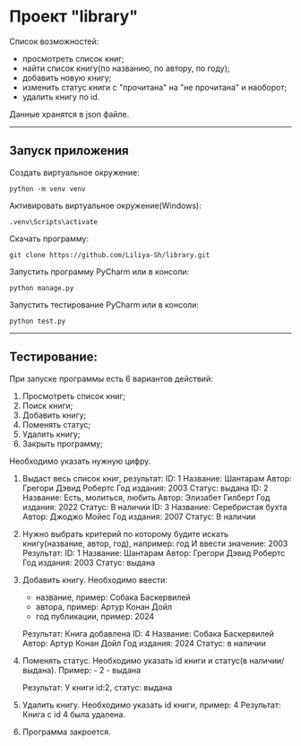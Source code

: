 # Проект "library"

Список возможностей:
- просмотреть список книг;
- найти список книгу(по названию, по автору, по году);
- добавить новую книгу;
- изменить статус книги с "прочитана" на "не прочитана" и наоборот;
- удалить книгу по id.

Данные хранятся в json файле.

----------------------------------------------------------------------

## Запуск приложения

Создать виртуальное окружение:

    python -m venv venv

Активировать виртуальное окружение(Windows):

    .venv\Scripts\activate

Скачать программу:

    git clone https://github.com/Liliya-Sh/library.git


Запустить программу PyCharm или в консоли:

    python manage.py

Запустить тестирование PyCharm или в консоли:

    python test.py

______________________________________________________________________

## Тестирование:

При запуске программы есть 6 вариантов действий:
  1. Просмотреть список книг;
  2. Поиск книги;
  3. Добавить книгу;
  4. Поменять статус;
  5. Удалить книгу;
  6. Закрыть программу;

  Необходимо указать нужную цифру.

1. Выдаст весь список книг, результат:
    ID: 1
    Название: Шантарам
    Автор: Грегори Дэвид Робертс
    Год издания: 2003
    Статус: выдана
    ID: 2
    Название: Есть, молиться, любить
    Автор: Элизабет Гилберт
    Год издания: 2022
    Статус: В наличии
    ID: 3
    Название: Серебристая бухта
    Автор: Джоджо Мойес
    Год издания: 2007
    Статус: В наличии

2. Нужно выбрать критерий по которому будите искать книгу(название, автор, год), например: год
   И ввести значение: 2003 
   Результат: 
       ID: 1
       Название: Шантарам
       Автор: Грегори Дэвид Робертс
       Год издания: 2003
       Статус: выдана

3. Добавить книгу. Необходимо ввести:
   - название, пример: Собака Баскервилей
   - автора, пример: Артур Конан Дойл
   - год публикации, пример: 2024
   
    Результат: 
        Книга добавлена
        ID: 4
        Название: Собака Баскервилей
        Автор: Артур Конан Дойл
        Год издания: 2024
        Статус: в наличии

4. Поменять статус. Необходимо указать id книги и статус(в наличии/выдана).
    Пример: 
        - 2
        - выдана

    Результат: 
        У книги id:2, статус: выдана

5. Удалить книгу. Необходимо указать id книги, пример: 4
    Результат: Книга с id 4 была удалена.

6. Программа закроется.
